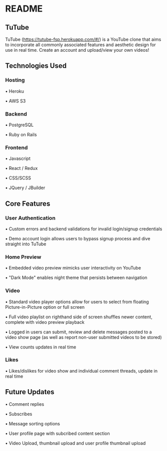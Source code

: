 # README

## TuTube

TuTube (https://tutube-fsp.herokuapp.com/#/) is a YouTube clone that aims to incorporate all commonly associated features and aesthetic design for use in real time. Create an account and upload/view your own videos!

## Technologies Used

### Hosting 

• Heroku

• AWS S3

### Backend 

• PostgreSQL

• Ruby on Rails

### Frontend 

• Javascript

• React / Redux

• CSS/SCSS

• JQuery / JBuilder

## Core Features

### User Authentication
• Custom errors and backend validations for invalid login/signup credentials 

• Demo account login allows users to bypass signup process and dive straight into TuTube

### Home Preview
• Embedded video preview mimicks user interactivity on YouTube

• "Dark Mode" enables night theme that persists between navigation

### Video 
• Standard video player options allow for users to select from floating Picture-in-Picture option or full screen

• Full video playlist on righthand side of screen shuffles newer content, complete with video preview playback

• Logged in users can submit, review and delete messages posted to a video show page (as well as report non-user submitted videos to be stored)

• View counts updates in real time

### Likes 

• Likes/dislikes for video show and individual comment threads, update in real time


## Future Updates

• Comment replies

• Subscribes

• Message sorting options

• User profile page with subcribed content section

• Video Upload, thumbnail upload and user profile thumbnail upload




